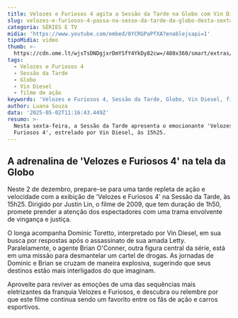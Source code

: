 ```yaml
---
title: Velozes e Furiosos 4 agita a Sessão da Tarde na Globo com Vin Diesel
slug: velozes-e-furiosos-4-passa-na-sesso-da-tarde-da-globo-desta-sexta
categoria: SÉRIES E TV
midia: 'https://www.youtube.com/embed/8YCRGPaPfXA?enablejsapi=1'
tipoMidia: video
thumb: >-
  https://cdn.ome.lt/wjsTsDNDgjxrDmYSfY4YkDy82cw=/480x360/smart/extras/conteudos/velozesefuriosos4_EG5SJih.jpg
tags:
  - Velozes e Furiosos 4
  - Sessão da Tarde
  - Globo
  - Vin Diesel
  - filme de ação
keywords: 'Velozes e Furiosos 4, Sessão da Tarde, Globo, Vin Diesel, filme de ação'
author: Luana Souza
data: '2025-05-02T11:16:43.449Z'
resumo: >-
  Nesta sexta-feira, a Sessão da Tarde apresenta o emocionante 'Velozes e
  Furiosos 4', estrelado por Vin Diesel, às 15h25.
---
```


## A adrenalina de 'Velozes e Furiosos 4' na tela da Globo

Neste 2 de dezembro, prepare-se para uma tarde repleta de ação e velocidade com a exibição de 'Velozes e Furiosos 4' na Sessão da Tarde, às 15h25. Dirigido por Justin Lin, o filme de 2009, que tem duração de 1h50, promete prender a atenção dos espectadores com uma trama envolvente de vingança e justiça.

O longa acompanha Dominic Toretto, interpretado por Vin Diesel, em sua busca por respostas após o assassinato de sua amada Letty. Paralelamente, o agente Brian O'Conner, outra figura central da série, está em uma missão para desmantelar um cartel de drogas. As jornadas de Dominic e Brian se cruzam de maneira explosiva, sugerindo que seus destinos estão mais interligados do que imaginam.

Aproveite para reviver as emoções de uma das sequências mais eletrizantes da franquia Velozes e Furiosos, e descubra ou relembre por que este filme continua sendo um favorito entre os fãs de ação e carros esportivos.
